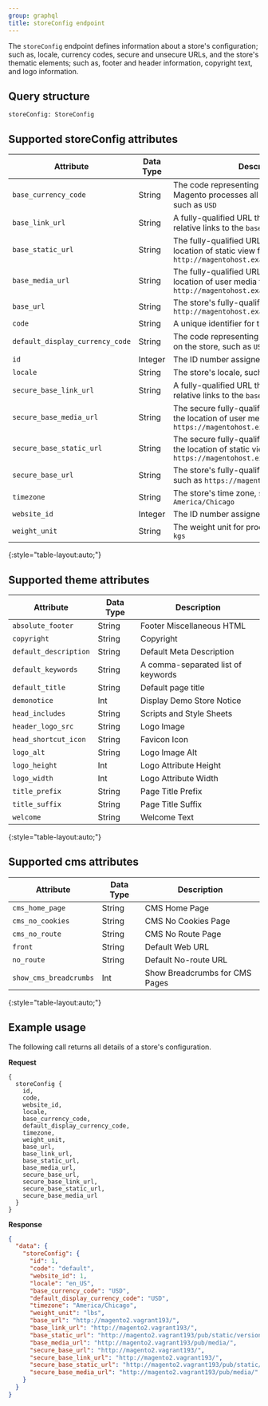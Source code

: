 ```yaml
---
group: graphql
title: storeConfig endpoint
---
```


The `storeConfig` endpoint defines information about a store's configuration; such as, locale, currency codes, secure and unsecure URLs, and the store's thematic elements; such as, footer and header information, copyright text, and logo information.

## Query structure

`storeConfig: StoreConfig`

## Supported storeConfig attributes

Attribute |  Data Type | Description
--- | --- | ---
`base_currency_code` | String | The code representing the currency in which Magento processes all payment transactions, such as `USD`
`base_link_url` | String | A fully-qualified URL that is used to create relative links to the `base_url`
`base_static_url` | String | The fully-qualified URL that specifies the location of static view files, such as `http://magentohost.example.com/pub/static/`
`base_media_url` | String | The fully-qualified URL that specifies the location of user media files, such as `http://magentohost.example.com/pub/media/`
`base_url` | String | The store's fully-qualified base URL, such as `http://magentohost.example.com/`
`code` | String | A unique identifier for the store
`default_display_currency_code` | String | The code representing the currency displayed on the store, such as `USD`
`id` | Integer | The ID number assigned to the store
`locale` | String | The store's locale, such as `en_US`
`secure_base_link_url` | String | A fully-qualified URL that is used to create relative links to the `base_url`
`secure_base_media_url` | String | The secure fully-qualified URL that specifies the location of user media files, such as `https://magentohost.example.com/pub/media/`
`secure_base_static_url` | String | The secure fully-qualified URL that specifies the location of static view files, such as `https://magentohost.example.com/pub/static/`
`secure_base_url` | String | The store's fully-qualified secure base URL, such as `https://magentohost.example.com/`
`timezone` | String | The store's time zone, such as `America/Chicago`
`website_id` | Integer | The ID number assigned to the parent website  
`weight_unit` | String | The weight unit for products, such as `lbs` or `kgs`
{:style="table-layout:auto;"}

## Supported theme attributes

Attribute |  Data Type | Description
--- | --- | ---
`absolute_footer` | String | Footer Miscellaneous HTML
`copyright` | String | Copyright
`default_description` | String | Default Meta Description
`default_keywords` | String | A comma-separated list of keywords
`default_title` | String | Default page title
`demonotice` | Int | Display Demo Store Notice
`head_includes` | String | Scripts and Style Sheets
`header_logo_src` | String | Logo Image
`head_shortcut_icon` | String | Favicon Icon
`logo_alt` | String | Logo Image Alt
`logo_height` | Int | Logo Attribute Height
`logo_width` | Int | Logo Attribute Width
`title_prefix` | String | Page Title Prefix
`title_suffix` | String | Page Title Suffix
`welcome` | String | Welcome Text
{:style="table-layout:auto;"}

## Supported cms attributes

Attribute |  Data Type | Description
--- | --- | ---
`cms_home_page` | String | CMS Home Page
`cms_no_cookies` | String | CMS No Cookies Page
`cms_no_route` | String | CMS No Route Page
`front` | String | Default Web URL
`no_route` | String | Default No-route URL
`show_cms_breadcrumbs` | Int | Show Breadcrumbs for CMS Pages
{:style="table-layout:auto;"}


## Example usage

The following call returns all details of a store's configuration.

**Request**

``` text
{
  storeConfig {
    id,
    code,
    website_id,
    locale,
    base_currency_code,
    default_display_currency_code,
    timezone,
    weight_unit,
    base_url,
    base_link_url,
    base_static_url,
    base_media_url,
    secure_base_url,
    secure_base_link_url,
    secure_base_static_url,
    secure_base_media_url
  }
}
```

**Response**

``` json
{
  "data": {
    "storeConfig": {
      "id": 1,
      "code": "default",
      "website_id": 1,
      "locale": "en_US",
      "base_currency_code": "USD",
      "default_display_currency_code": "USD",
      "timezone": "America/Chicago",
      "weight_unit": "lbs",
      "base_url": "http://magento2.vagrant193/",
      "base_link_url": "http://magento2.vagrant193/",
      "base_static_url": "http://magento2.vagrant193/pub/static/version1536249714/",
      "base_media_url": "http://magento2.vagrant193/pub/media/",
      "secure_base_url": "http://magento2.vagrant193/",
      "secure_base_link_url": "http://magento2.vagrant193/",
      "secure_base_static_url": "http://magento2.vagrant193/pub/static/version1536249714/",
      "secure_base_media_url": "http://magento2.vagrant193/pub/media/"
    }
  }
}
```
